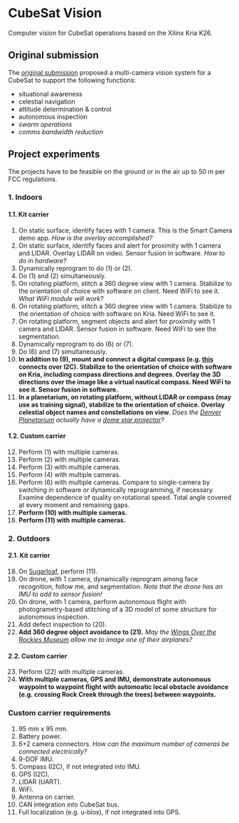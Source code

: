 # CubeSat Vision

Computer vision for CubeSat operations based on the Xilinx Kria K26.

## Original submission

The [original submission](https://www.hackster.io/contests/xilinxadaptivecomputing2021/hardware_applications/14401) proposed a multi-camera vision system for a CubeSat to support the following functions:
* situational awareness
* celestial navigation
* attitude determination & control
* autonomous inspection
* _swarm operations_
* _comms bandwidth reduction_

## Project experiments

The projects have to be feasible on the ground or in the air up to 50 m per FCC regulations.

### 1. Indoors

#### 1.1. Kit carrier

1. On static surface, identify faces with 1 camera. This is the Smart Camera demo app. _How is the overlay accomplished?_
2. On static surface, identify faces and alert for proximity with 1 camera and LIDAR. Overlay LIDAR on video. Sensor fusion in software. _How to do in hardware?_ 
3. Dynamically reprogram to do (1) or (2).
4. Do (1) and (2) simultaneously.
5. On rotating platform, stitch a 360 degree view with 1 camera. Stabilize to the orientation of choice with software on client. Need WiFi to see it. _What WiFi module will work?_
6. On rotating platform, stitch a 360 degree view with 1 camera. Stabilize to the orientation of choice with software on Kria. Need WiFi to see it. 
7. On rotating platform, segment objects and alert for proximity with 1 camera and LIDAR. Sensor fusion in software. Need WiFi to see the segmentation. 
8. Dynamically reprogram to do (6) or (7).
9. Do (6) and (7) simultaneously.
10. **In addition to (9), mount and connect a digital compass (e.g. [this](https://www.amazon.com/Digital-Compass-Magnetometer-Electronic-Magnetic/dp/B07PP67N9Q) connects over I2C). Stabilize to the orientation of choice with software on Kria, including compass directions and degrees. Overlay the 3D directions over the image like a virtual nautical compass. Need WiFi to see it. Sensor fusion in software.**
11. **In a planetarium, on rotating platform, without LIDAR or compass (may use as training signal), stabilize to the orientation of choice. Overlay celestial object names and constellations on view.** _Does the [Denver Planetarium](https://www.dmns.org/visit/planetarium/) actually have a [dome star projector](https://www.zeiss.com/planetariums/us/about-us/image-download/planetarium-projectors.html)?_

#### 1.2. Custom carrier

12. Perform (1) with multiple cameras.
13. Perform (2) with multiple cameras.
14. Perform (3) with multiple cameras.
15. Perform (4) with multiple cameras.
16. Perform (6) with multiple cameras. Compare to single-camera by switching in software or dynamically reprogramming, if necessary. Examine dependence of quality on rotational speed. Total angle covered at every moment and remaining gaps.
17. **Perform (10) with multiple cameras.**
18. **Perform (11) with multiple cameras.**

### 2. Outdoors

#### 2.1. Kit carrier

18. On [Sugarloaf](https://www.summitpost.org/sugarloaf-mountain-boulder-co/445263), perform (11).
19. On drone, with 1 camera, dynamically reprogram among face recognition, follow me, and segmentation. _Note that the drone has an IMU to add to sensor fusion!_
20. On drone, with 1 camera, perform autonomous flight with photogrametry-based stitching of a 3D model of some structure for autonomous inspection.
21. Add defect inspection to (20).
22. **Add 360 degree object avoidance to (21).** _May the [Wings Over the Rockies Museum](https://wingsmuseum.org/museum/) allow me to image one of their airplanes?_

#### 2.2. Custom carrier

23. Perform (22) with multiple cameras.
24. **With multiple cameras, GPS and IMU, demonstrate autonomous waypoint to waypoint flight with automoatic local obstacle avoidance (e.g. crossing Rock Creek through the trees) between waypoints.**

### Custom carrier requirements

1. 95 mm x 95 mm.
2. Battery power.
3. 6+2 camera connectors. _How can the maximum number of cameras be connected electrically?_
4. 9-DOF IMU.
5. Compass (I2C), if not integrated into IMU.
6. GPS (I2C).
7. LIDAR (UART).
8. WiFi.
9. Antenna on carrier.
10. CAN integration into CubeSat bus.
11. Full localization (e.g. u-blox), if not integrated into GPS.

